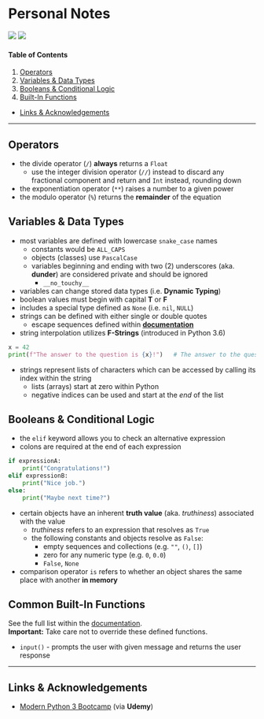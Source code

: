 # Personal Notes

[![](https://img.shields.io/badge/Modern%20Python%203%20Bootcamp-2025-DA5D58?logo=udemy)](https://www.udemy.com/course/the-modern-python3-bootcamp/) [![](https://img.shields.io/badge/Python-3.13.5-4473A4?logo=python)](#)

#### Table of Contents
1. [Operators](#operators)
2. [Variables & Data Types](#variables--data-types)
3. [Booleans & Conditional Logic](#booleans--conditional-logic)
1. [Built-In Functions](#built-in-functions)

- [Links & Acknowledgements](#links--acknowledgements)

---

## Operators
- the divide operator (`/`) **always** returns a `Float`
    - use the integer division operator (`//`) instead to discard any fractional component and return and `Int` instead, rounding down
- the exponentiation operator (`**`) raises a number to a given power
- the modulo operator (`%`) returns the **remainder** of the equation

## Variables & Data Types
- most variables are defined with lowercase `snake_case` names
    - constants would be `ALL_CAPS`
    - objects (classes) use `PascalCase`
    - variables beginning and ending with two (2) underscores (aka. **dunder**) are considered private and should be ignored
        - `__no_touchy__`
- variables can change stored data types (i.e. **Dynamic Typing**)
- boolean values must begin with capital **T** or **F**
- includes a special type defined as `None` (i.e. `nil`, `NULL`)
- strings can be defined with either single or double quotes
    - escape sequences defined within [**documentation**](https://docs.python.org/3/reference/lexical_analysis.html)
- string interpolation utilizes **F-Strings** (introduced in Python 3.6)
```python
x = 42
print(f"The answer to the question is {x}!")   # The answer to the question is 42!
```
- strings represent lists of characters which can be accessed by calling its index within the string
    - lists (arrays) start at zero within Python
    - negative indices can be used and start at the _end_ of the list

## Booleans & Conditional Logic
- the `elif` keyword allows you to check an alternative expression
- colons are required at the end of each expression
```python
if expressionA:
    print("Congratulations!")
elif expressionB:
    print("Nice job.")
else:
    print("Maybe next time?")
```
- certain objects have an inherent **truth value** (aka. _truthiness_) associated with the value
    - *truthiness* refers to an expression that resolves as `True`
    - the following constants and objects resolve as `False`:
        - empty sequences and collections (e.g. `""`, `()`, `[]`)
        - zero for any numeric type (e.g. `0`, `0.0`)
        - `False`, `None`
- comparison operator `is` refers to whether an object shares the same place with another **in memory**

## Common Built-In Functions
See the full list within the [documentation](https://docs.python.org/3/library/functions.html).<br>
**Important:** Take care not to override these defined functions.

- `input()` - prompts the user with given message and returns the user response


---

## Links & Acknowledgements
- [Modern Python 3 Bootcamp](https://www.udemy.com/course/the-modern-python3-bootcamp/) (via **Udemy**)
